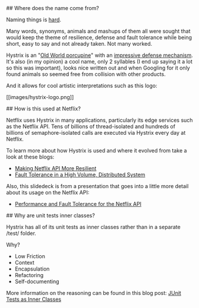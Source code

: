<a name='Name'/>
## Where does the name come from?

Naming things is [hard](http://martinfowler.com/bliki/TwoHardThings.html).

Many words, synonyms, animals and mashups of them all were sought that would keep the theme of resilience, defense and fault tolerance while being short, easy to say and not already taken. Not many worked.

Hystrix is an "[Old World porcupine](http://en.wikipedia.org/wiki/Hystrix)" with an [impressive defense mechanism](http://www.arkive.org/north-african-crested-porcupine/hystrix-cristata/video-11b.html). It's also (in my opinion) a cool name, only 2 syllables (I end up saying it a lot so this was important), looks nice written out and when Googling for it only found animals so seemed free from collision with other products.

And it allows for cool artistic interpretations such as this logo:

[[images/hystrix-logo.png]]


<a name='AtNetflix'/>
## How is this used at Netflix?

Netflix uses Hystrix in many applications, particularly its edge services such as the Netflix API. Tens of billions of thread-isolated and hundreds of billions of semaphore-isolated calls are executed via Hystrix every day at Netflix.

To learn more about how Hystrix is used and where it evolved from take a look at these blogs:

* [Making Netflix API More Resilient](http://techblog.netflix.com/2011/12/making-netflix-api-more-resilient.html)
* [Fault Tolerance in a High Volume, Distributed System](http://techblog.netflix.com/2012/02/fault-tolerance-in-high-volume.html)

Also, this slidedeck is from a presentation that goes into a little more detail about its usage on the Netflix API:

* [Performance and Fault Tolerance for the Netflix API](https://speakerdeck.com/benjchristensen/performance-and-fault-tolerance-for-the-netflix-api-august-2012)


<a name='UnitTests'/>
## Why are unit tests inner classes?

Hystrix has all of its unit tests as inner classes rather than in a separate /test/ folder.

Why?

- Low Friction
- Context
- Encapsulation
- Refactoring
- Self-documenting

More information on the reasoning can be found in this blog post: [JUnit Tests as Inner Classes](http://benjchristensen.com/2011/10/23/junit-tests-as-inner-classes/)
